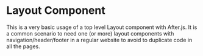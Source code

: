 # Layout Component

This is a very basic usage of a top level Layout component with After.js. It is a common scenario to need one (or more) layout components with navigation/header/footer in a regular website to avoid to duplicate code in all the pages.
